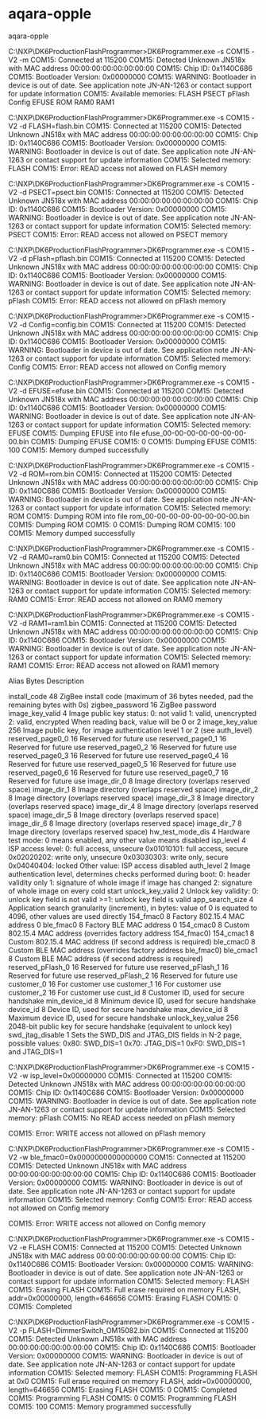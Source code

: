 # aqara-opple
aqara-opple


C:\NXP\DK6ProductionFlashProgrammer>DK6Programmer.exe -s COM15 -V2 -m
 COM15: Connected at 115200
 COM15: Detected Unknown JN518x with MAC address 00:00:00:00:00:00:00:00
 COM15: Chip ID: 0x1140C686
 COM15: Bootloader Version: 0x00000000
 COM15: WARNING: Bootloader in device is out of date. See application note JN-AN-1263 or contact support for update information
 COM15: Available memories: FLASH PSECT pFlash Config EFUSE ROM RAM0 RAM1

C:\NXP\DK6ProductionFlashProgrammer>DK6Programmer.exe -s COM15 -V2 -d FLASH=flash.bin
 COM15: Connected at 115200
 COM15: Detected Unknown JN518x with MAC address 00:00:00:00:00:00:00:00
 COM15: Chip ID: 0x1140C686
 COM15: Bootloader Version: 0x00000000
 COM15: WARNING: Bootloader in device is out of date. See application note JN-AN-1263 or contact support for update information
 COM15: Selected memory: FLASH
 COM15: Error: READ access not allowed on FLASH memory
 
 C:\NXP\DK6ProductionFlashProgrammer>DK6Programmer.exe -s COM15 -V2 -d PSECT=psect.bin
 COM15: Connected at 115200
 COM15: Detected Unknown JN518x with MAC address 00:00:00:00:00:00:00:00
 COM15: Chip ID: 0x1140C686
 COM15: Bootloader Version: 0x00000000
 COM15: WARNING: Bootloader in device is out of date. See application note JN-AN-1263 or contact support for update information
 COM15: Selected memory: PSECT
 COM15: Error: READ access not allowed on PSECT memory

C:\NXP\DK6ProductionFlashProgrammer>DK6Programmer.exe -s COM15 -V2 -d pFlash=pflash.bin
 COM15: Connected at 115200
 COM15: Detected Unknown JN518x with MAC address 00:00:00:00:00:00:00:00
 COM15: Chip ID: 0x1140C686
 COM15: Bootloader Version: 0x00000000
 COM15: WARNING: Bootloader in device is out of date. See application note JN-AN-1263 or contact support for update information
 COM15: Selected memory: pFlash
 COM15: Error: READ access not allowed on pFlash memory
 
C:\NXP\DK6ProductionFlashProgrammer>DK6Programmer.exe -s COM15 -V2 -d Config=config.bin
 COM15: Connected at 115200
 COM15: Detected Unknown JN518x with MAC address 00:00:00:00:00:00:00:00
 COM15: Chip ID: 0x1140C686
 COM15: Bootloader Version: 0x00000000
 COM15: WARNING: Bootloader in device is out of date. See application note JN-AN-1263 or contact support for update information
 COM15: Selected memory: Config
 COM15: Error: READ access not allowed on Config memory

C:\NXP\DK6ProductionFlashProgrammer>DK6Programmer.exe -s COM15 -V2 -d EFUSE=efuse.bin
 COM15: Connected at 115200
 COM15: Detected Unknown JN518x with MAC address 00:00:00:00:00:00:00:00
 COM15: Chip ID: 0x1140C686
 COM15: Bootloader Version: 0x00000000
 COM15: WARNING: Bootloader in device is out of date. See application note JN-AN-1263 or contact support for update information
 COM15: Selected memory: EFUSE
 COM15: Dumping EFUSE into file efuse_00-00-00-00-00-00-00-00.bin
 COM15: Dumping EFUSE
 COM15: 0
 COM15: Dumping EFUSE
 COM15: 100
 COM15: Memory dumped successfully
 
 C:\NXP\DK6ProductionFlashProgrammer>DK6Programmer.exe -s COM15 -V2 -d ROM=rom.bin
 COM15: Connected at 115200
 COM15: Detected Unknown JN518x with MAC address 00:00:00:00:00:00:00:00
 COM15: Chip ID: 0x1140C686
 COM15: Bootloader Version: 0x00000000
 COM15: WARNING: Bootloader in device is out of date. See application note JN-AN-1263 or contact support for update information
 COM15: Selected memory: ROM
 COM15: Dumping ROM into file rom_00-00-00-00-00-00-00-00.bin
 COM15: Dumping ROM
 COM15: 0
  COM15: Dumping ROM
 COM15: 100
 COM15: Memory dumped successfully
 
 C:\NXP\DK6ProductionFlashProgrammer>DK6Programmer.exe -s COM15 -V2 -d RAM0=ram0.bin
 COM15: Connected at 115200
 COM15: Detected Unknown JN518x with MAC address 00:00:00:00:00:00:00:00
 COM15: Chip ID: 0x1140C686
 COM15: Bootloader Version: 0x00000000
 COM15: WARNING: Bootloader in device is out of date. See application note JN-AN-1263 or contact support for update information
 COM15: Selected memory: RAM0
 COM15: Error: READ access not allowed on RAM0 memory


C:\NXP\DK6ProductionFlashProgrammer>DK6Programmer.exe -s COM15 -V2 -d RAM1=ram1.bin
 COM15: Connected at 115200
 COM15: Detected Unknown JN518x with MAC address 00:00:00:00:00:00:00:00
 COM15: Chip ID: 0x1140C686
 COM15: Bootloader Version: 0x00000000
 COM15: WARNING: Bootloader in device is out of date. See application note JN-AN-1263 or contact support for update information
 COM15: Selected memory: RAM1
 COM15: Error: READ access not allowed on RAM1 memory


  Alias           Bytes Description

  install_code       48 ZigBee install code (maximum of 36 bytes needed, pad
                        the remaining bytes with 0s)
  zigbee_password    16 ZigBee password
  image_key_valid     4 Image public key status:
                          0: not valid
                          1: valid, unencrypted
                          2: valid, encrypted
                        When reading back, value will be 0 or 2
  image_key_value   256 Image public key, for image authentication level 1 or
                        2 (see auth_level)
  reserved_page0_0   16 Reserved for future use
  reserved_page0_1   16 Reserved for future use
  reserved_page0_2   16 Reserved for future use
  reserved_page0_3   16 Reserved for future use
  reserved_page0_4   16 Reserved for future use
  reserved_page0_5   16 Reserved for future use
  reserved_page0_6   16 Reserved for future use
  reserved_page0_7   16 Reserved for future use
  image_dir_0         8 Image directory (overlaps reserved space)
  image_dir_1         8 Image directory (overlaps reserved space)
  image_dir_2         8 Image directory (overlaps reserved space)
  image_dir_3         8 Image directory (overlaps reserved space)
  image_dir_4         8 Image directory (overlaps reserved space)
  image_dir_5         8 Image directory (overlaps reserved space)
  image_dir_6         8 Image directory (overlaps reserved space)
  image_dir_7         8 Image directory (overlaps reserved space)
  hw_test_mode_dis    4 Hardware test mode: 0 means enabled, any other value
                        means disabled
  isp_level           4 ISP access level:
                          0:           full access, unsecure
                          0x01010101:  full access, secure
                          0x02020202:  write only, unsecure
                          0x03030303:  write only, secure
                          0x04040404:  locked
                          Other value: ISP access disabled
  auth_level          2 Image authentication level, determines checks
                        performed during boot:
                          0: header validity only
                          1: signature of whole image if image has changed
                          2: signature of whole image on every cold start
  unlock_key_valid    2 Unlock key validity:
                          0:   unlock key field is not valid
                          >=1: unlock key field is valid
  app_search_size     4 Application search granularity (increment), in bytes:
                        value of 0 is equated to 4096, other values are used
                        directly
  154_fmac0           8 Factory 802.15.4 MAC address 0
  ble_fmac0           8 Factory BLE MAC address 0
  154_cmac0           8 Custom 802.15.4 MAC address (overrides factory address
                        154_fmac0)
  154_cmac1           8 Custom 802.15.4 MAC address (if second address is
                        required)
  ble_cmac0           8 Custom BLE MAC address (overrides factory address
                        ble_fmac0)
  ble_cmac1           8 Custom BLE MAC address (if second address is required)
  reserved_pFlash_0  16 Reserved for future use
  reserved_pFlash_1  16 Reserved for future use
  reserved_pFlash_2  16 Reserved for future use
  customer_0         16 For customer use
  customer_1         16 For customer use
  customer_2         16 For customer use
  cust_id             8 Customer ID, used for secure handshake
  min_device_id       8 Minimum device ID, used for secure handshake
  device_id           8 Device ID, used for secure handshake
  max_device_id       8 Maximum device ID, used for secure handshake
  unlock_key_value  256 2048-bit public key for secure handshake (equivalent
                        to unlock key)
  swd_jtag_disable    1 Sets the SWD_DIS and JTAG_DIS fields in N-2 page,
                        possible values:
                          0x80: SWD_DIS=1
                          0x70: JTAG_DIS=1
                          0xF0: SWD_DIS=1 and JTAG_DIS=1
                          
                          
C:\NXP\DK6ProductionFlashProgrammer>DK6Programmer.exe -s COM15 -V2 -w isp_level=0x00000000
 COM15: Connected at 115200
 COM15: Detected Unknown JN518x with MAC address 00:00:00:00:00:00:00:00
 COM15: Chip ID: 0x1140C686
 COM15: Bootloader Version: 0x00000000
 COM15: WARNING: Bootloader in device is out of date. See application note JN-AN-1263 or contact support for update information
 COM15: Selected memory: pFlash
 COM15: No READ access needed on pFlash memory

 COM15: Error: WRITE access not allowed on pFlash memory
                          
C:\NXP\DK6ProductionFlashProgrammer>DK6Programmer.exe -s COM15 -V2 -w ble_fmac0=0x0000000000000000
 COM15: Connected at 115200
 COM15: Detected Unknown JN518x with MAC address 00:00:00:00:00:00:00:00
 COM15: Chip ID: 0x1140C686
 COM15: Bootloader Version: 0x00000000
 COM15: WARNING: Bootloader in device is out of date. See application note JN-AN-1263 or contact support for update information
 COM15: Selected memory: Config
 COM15: Error: READ access not allowed on Config memory

 COM15: Error: WRITE access not allowed on Config memory
 
 C:\NXP\DK6ProductionFlashProgrammer>DK6Programmer.exe -s COM15 -V2 -e FLASH
 COM15: Connected at 115200
 COM15: Detected Unknown JN518x with MAC address 00:00:00:00:00:00:00:00
 COM15: Chip ID: 0x1140C686
 COM15: Bootloader Version: 0x00000000
 COM15: WARNING: Bootloader in device is out of date. See application note JN-AN-1263 or contact support for update information
 COM15: Selected memory: FLASH
 COM15: Erasing FLASH
 COM15: Full erase required on memory FLASH, addr=0x00000000, length=646656
 COM15: Erasing FLASH
 COM15: 0
 COM15: Completed
 
 C:\NXP\DK6ProductionFlashProgrammer>DK6Programmer.exe -s COM15 -V2 -p FLASH=DimmerSwitch_OM15082.bin
 COM15: Connected at 115200
 COM15: Detected Unknown JN518x with MAC address 00:00:00:00:00:00:00:00
 COM15: Chip ID: 0x1140C686
 COM15: Bootloader Version: 0x00000000
 COM15: WARNING: Bootloader in device is out of date. See application note JN-AN-1263 or contact support for update information
 COM15: Selected memory: FLASH
 COM15: Programming FLASH at 0x0
 COM15: Full erase required on memory FLASH, addr=0x00000000, length=646656
 COM15: Erasing FLASH
 COM15: 0
 COM15: Completed
 COM15: Programming FLASH
 COM15: 0
  COM15: Programming FLASH
 COM15: 100
 COM15: Memory programmed successfully
